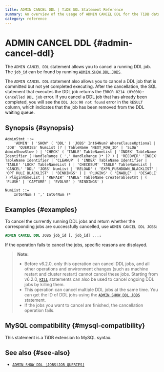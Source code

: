 ```yaml
---
title: ADMIN CANCEL DDL | TiDB SQL Statement Reference
summary: An overview of the usage of ADMIN CANCEL DDL for the TiDB database.
category: reference
---
```


# ADMIN CANCEL DDL {#admin-cancel-ddl}

The `ADMIN CANCEL DDL` statement allows you to cancel a running DDL job. The `job_id` can be found by running [`ADMIN SHOW DDL JOBS`](/sql-statements/sql-statement-admin-show-ddl.md).

The `ADMIN CANCEL DDL` statement also allows you to cancel a DDL job that is committed but not yet completed executing. After the cancellation, the SQL statement that executes the DDL job returns the `ERROR 8214 (HY000): Cancelled DDL job` error. If you cancel a DDL job that has already been completed, you will see the `DDL Job:90 not found` error in the `RESULT` column, which indicates that the job has been removed from the DDL waiting queue.

## Synopsis {#synopsis}

```ebnf+diagram
AdminStmt ::=
    'ADMIN' ( 'SHOW' ( 'DDL' ( 'JOBS' Int64Num? WhereClauseOptional | 'JOB' 'QUERIES' NumList )? | TableName 'NEXT_ROW_ID' | 'SLOW' AdminShowSlow ) | 'CHECK' ( 'TABLE' TableNameList | 'INDEX' TableName Identifier ( HandleRange ( ',' HandleRange )* )? ) | 'RECOVER' 'INDEX' TableName Identifier | 'CLEANUP' ( 'INDEX' TableName Identifier | 'TABLE' 'LOCK' TableNameList ) | 'CHECKSUM' 'TABLE' TableNameList | 'CANCEL' 'DDL' 'JOBS' NumList | 'RELOAD' ( 'EXPR_PUSHDOWN_BLACKLIST' | 'OPT_RULE_BLACKLIST' | 'BINDINGS' ) | 'PLUGINS' ( 'ENABLE' | 'DISABLE' ) PluginNameList | 'REPAIR' 'TABLE' TableName CreateTableStmt | ( 'FLUSH' | 'CAPTURE' | 'EVOLVE' ) 'BINDINGS' )

NumList ::=
    Int64Num ( ',' Int64Num )*
```

## Examples {#examples}

To cancel the currently running DDL jobs and return whether the corresponding jobs are successfully cancelled, use `ADMIN CANCEL DDL JOBS`:

```sql
ADMIN CANCEL DDL JOBS job_id [, job_id] ...;
```

If the operation fails to cancel the jobs, specific reasons are displayed.

> **Note:**
>
> -   Before v6.2.0, only this operation can cancel DDL jobs, and all other operations and environment changes (such as machine restart and cluster restart) cannot cancel these jobs. Starting from v6.2.0, [`KILL`](/sql-statements/sql-statement-kill.md) statements can also be used to cancel ongoing DDL jobs by killing them.
> -   This operation can cancel multiple DDL jobs at the same time. You can get the ID of DDL jobs using the [`ADMIN SHOW DDL JOBS`](/sql-statements/sql-statement-admin-show-ddl.md) statement.
> -   If the jobs you want to cancel are finished, the cancellation operation fails.

## MySQL compatibility {#mysql-compatibility}

This statement is a TiDB extension to MySQL syntax.

## See also {#see-also}

-   [`ADMIN SHOW DDL [JOBS|JOB QUERIES]`](/sql-statements/sql-statement-admin-show-ddl.md)
